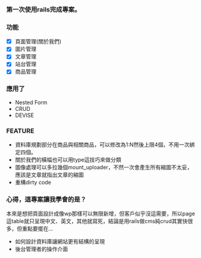### 第一次使用rails完成專案。

### 功能
- [x] 頁面管理(關於我們)
- [x] 圖片管理
- [x] 文章管理
- [x] 站台管理
- [x] 商品管理

### 應用了
- Nested Form
- CRUD
- DEVISE

### FEATURE

- 資料庫規劃部分在商品與相關商品，可以修改為1:N然後上限4個，不用一次綁定四個。
- 關於我們的橫幅也可以用type這技巧來做分類
- 圖像處理可以多拉幾個mount_uploader，不然一次會產生所有縮圖不太妥，應該是文章就指出文章的縮圖
- 重構dirty code

### 心得，這專案讓我學會的是？
本來是想把頁面設計成像wp那樣可以無限新增，但客戶似乎沒這需要，所以page這table就只呈現中文、英文，其他就寫死，結論是用rails做cms純crud其實快很多，但重點要擺在...

- 如何設計資料庫讓網站更有結構的呈現
- 後台管理者的操作介面
